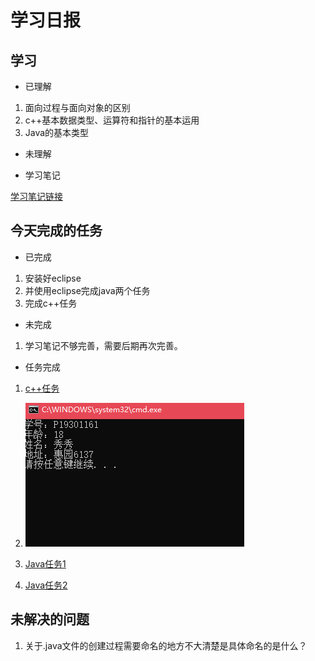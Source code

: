 # 学习日报

## 学习

* 已理解
1. 面向过程与面向对象的区别
2. c++基本数据类型、运算符和指针的基本运用
3. Java的基本类型



* 未理解


* 学习笔记

[学习笔记链接](https://github.com/zhaixiujie/summer-training-/blob/master/0724/0724%E5%AD%A6%E4%B9%A0%E7%AC%94%E8%AE%B0.md)


## 今天完成的任务

* 已完成
1. 安装好eclipse
2. 并使用eclipse完成java两个任务
3. 完成c++任务



* 未完成

1. 学习笔记不够完善，需要后期再次完善。

* 任务完成
1. [c++任务](https://github.com/zhaixiujie/summer-training-/blob/master/0724/0724c%2B%2B%E4%BD%9C%E4%B8%9A.cpp)

2. ![c++任务完成截图](https://github.com/zhaixiujie/summer-training-/blob/master/0724/c%2B%2B%E4%BD%9C%E4%B8%9A%E6%88%AA%E5%9B%BE.PNG)
 
3. [Java任务1](https://github.com/zhaixiujie/summer-training-/blob/master/0724/java%E4%BD%9C%E4%B8%9A1.PNG)

4. [Java任务2](https://github.com/zhaixiujie/summer-training-/blob/master/0724/java%E4%BD%9C%E4%B8%9A2.PNG)

## 未解决的问题

1. 关于.java文件的创建过程需要命名的地方不大清楚是具体命名的是什么？
